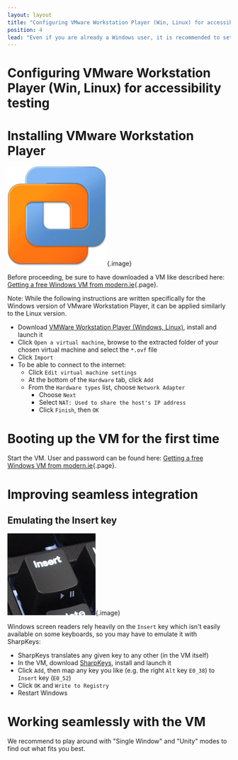 ```yaml
---
layout: layout
title: "Configuring VMware Workstation Player (Win, Linux) for accessibility testing"
position: 4
lead: "Even if you are already a Windows user, it is recommended to set up a virtual machine (VM) specifically configured for accessibility testing."
---
```


# Configuring VMware Workstation Player (Win, Linux) for accessibility testing

# Installing VMware Workstation Player

![VMware Workstation logo](_media/vmware-workstation-player-logo.png){.image}

Before proceeding, be sure to have downloaded a VM like described here: [Getting a free Windows VM from modern.ie](/section--setting-up-the-accessibility-testing-environment---introduction/virtual-testing-machine/getting-a-free-windows-vm-from-modern-ie){.page}.

Note: While the following instructions are written specifically for the Windows version of VMware Workstation Player, it can be applied similarly to the Linux version.
  
- Download [VMWare Workstation Player (Windows, Linux)](http://www.vmware.com/de/products/player/), install and launch it  
- Click `Open a virtual machine`, browse to the extracted folder of your chosen virtual machine and select the `*.ovf` file
- Click `Import`
- To be able to connect to the internet:
    - Click `Edit virtual machine settings`
    - At the bottom of the `Hardware` tab, click `Add`
    - From the `Hardware types` list, choose `Network Adapter`
        - Choose `Next`
        - Select `NAT: Used to share the host's IP address`
        - Click `Finish`, then `OK`

# Booting up the VM for the first time

Start the VM. User and password can be found here: [Getting a free Windows VM from modern.ie](/section--setting-up-the-accessibility-testing-environment---introduction/virtual-testing-machine/getting-a-free-windows-vm-from-modern-ie){.page}.

# Improving seamless integration

## Emulating the Insert key

![Insert key on a keyboard](_media/insert-key-on-a-keyboard.png){.image}

Windows screen readers rely heavily on the `Insert` key which isn't easily available on some keyboards, so you may have to emulate it with SharpKeys:

- SharpKeys translates any given key to any other (in the VM itself)
- In the VM, download [SharpKeys](http://sharpkeys.codeplex.com/), install and launch it
- Click `Add`, then map any key you like (e.g. the right `Alt` key `E0_38`) to `Insert` key (`E0_52`)
- Click `OK` and `Write to Registry`
- Restart Windows

# Working seamlessly with the VM

We recommend to play around with "Single Window" and "Unity" modes to find out what fits you best.